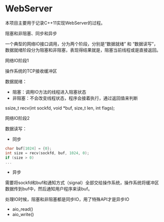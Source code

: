 # WebServer

本项目主要用于记录C++11实现WebServer的过程。

阻塞和非阻塞、同步和异步

一个典型的网络IO接口调用，分为两个阶段，分别是“数据就绪” 和 “数据读写”，数据就绪阶段分为阻塞和非阻塞，表现得结果就是，阻塞当前线程或是直接返回。

网络IO阶段1

操作系统的TCP接收缓冲区

数据就绪：
- 阻塞：调用IO方法的线程进入阻塞状态
- 非阻塞：不会改变线程状态，程序会接着执行，通过返回值来判断

ssize_t recv(int sockfd, void *buf, size_t len, int flags);

网络IO阶段2

数据读写：
- 同步

```c
char buf[1024] = {0};
int size = recv(sockfd, buf, 1024, 0);
if (size > 0)
...
```

- 异步

需要将sockfd和buf和通知方式（signal）全部交给操作系统，操作系统将缓冲区数据传到buf中，然后通知用户程序来读buf。


处理IO时候，阻塞和非阻塞都是同步IO，用了特殊API才是异步IO
- aio_read()
- aio_write()